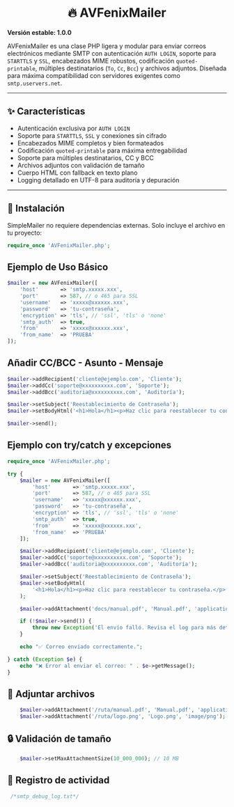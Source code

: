 
<h1 align="center">🔥 AVFenixMailer</h1>

**Versión estable: 1.0.0**

AVFenixMailer es una clase PHP ligera y modular para enviar correos electrónicos mediante SMTP con autenticación `AUTH LOGIN`, soporte para `STARTTLS` y `SSL`, encabezados MIME robustos, codificación `quoted-printable`, múltiples destinatarios (`To`, `Cc`, `Bcc`) y archivos adjuntos. Diseñada para máxima compatibilidad con servidores exigentes como `smtp.uservers.net`.

---

## ✨ Características

- Autenticación exclusiva por `AUTH LOGIN`
- Soporte para `STARTTLS`, `SSL` y conexiones sin cifrado
- Encabezados MIME completos y bien formateados
- Codificación `quoted-printable` para máxima entregabilidad
- Soporte para múltiples destinatarios, CC y BCC
- Archivos adjuntos con validación de tamaño
- Cuerpo HTML con fallback en texto plano
- Logging detallado en UTF-8 para auditoría y depuración

---

## 🚀 Instalación

SimpleMailer no requiere dependencias externas. Solo incluye el archivo en tu proyecto:

```php
require_once 'AVFenixMailer.php';
```

## Ejemplo de Uso Básico

```php
$mailer = new AVFenixMailer([
    'host'       => 'smtp.xxxxx.xxx',
    'port'       => 587, // o 465 para SSL
    'username'   => 'xxxxx@xxxxxx.xxx',
    'password'   => 'tu-contraseña',
    'encryption' => 'tls', // 'ssl', 'tls' o 'none'
    'smtp_auth'  => true,
    'from'       => 'xxxxx@xxxxxx.xxx',
    'from_name'  => 'PRUEBA'
]);
```

## Añadir CC/BCC - Asunto - Mensaje
```php
$mailer->addRecipient('cliente@ejemplo.com', 'Cliente');
$mailer->addCc('soporte@xxxxxxxxxx.com', 'Soporte');
$mailer->addBcc('auditoria@xxxxxxxxxx.com', 'Auditoría');

$mailer->setSubject('Reestablecimiento de Contraseña');
$mailer->setBodyHtml('<h1>Hola</h1><p>Haz clic para reestablecer tu contraseña.</p>');

$mailer->send();
```

## Ejemplo con try/catch y excepciones

```php
require_once 'AVFenixMailer.php';

try {
    $mailer = new AVFenixMailer([
	    'host'       => 'smtp.xxxxx.xxx',
	    'port'       => 587, // o 465 para SSL
	    'username'   => 'xxxxx@xxxxxx.xxx',
	    'password'   => 'tu-contraseña',
	    'encryption' => 'tls', // 'ssl', 'tls' o 'none'
	    'smtp_auth'  => true,
	    'from'       => 'xxxxx@xxxxxx.xxx',
	    'from_name'  => 'PRUEBA'
    ]);

    $mailer->addRecipient('cliente@ejemplo.com', 'Cliente');
    $mailer->addCc('soporte@xxxxxxxxxx.com', 'Soporte');
    $mailer->addBcc('auditoria@xxxxxxxxxx.com', 'Auditoría');

    $mailer->setSubject('Reestablecimiento de Contraseña');
    $mailer->setBodyHtml(
        '<h1>Hola</h1><p>Haz clic para reestablecer tu contraseña.</p>'
    );

    $mailer->addAttachment('docs/manual.pdf', 'Manual.pdf', 'application/pdf');

    if (!$mailer->send()) {
        throw new Exception('El envío falló. Revisa el log para más detalles.');
    }

    echo "✅ Correo enviado correctamente.";

} catch (Exception $e) {
    echo "❌ Error al enviar el correo: " . $e->getMessage();
}
```

## 📎 Adjuntar archivos
```php
	$mailer->addAttachment('/ruta/manual.pdf', 'Manual.pdf', 'application/pdf');
	$mailer->addAttachment('/ruta/logo.png', 'Logo.png', 'image/png');
```

## 🔒 Validación de tamaño
```php
	$mailer->setMaxAttachmentSize(10_000_000); // 10 MB
```

## 📓 Registro de actividad
```php
 /*smtp_debug_log.txt*/
```